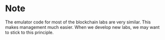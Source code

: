 
# Note

The emulator code for most of the blockchain labs
are very similar. This makes management much easier.
When we develop new labs, we may want to stick to 
this principle. 
